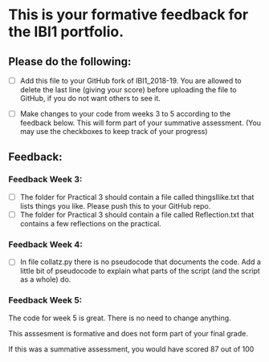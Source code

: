 # This is your formative feedback for the IBI1 portfolio.


## Please do the following:

- [ ] Add this file to your GitHub fork of IBI1_2018-19. You are allowed to delete the last line (giving your score) before uploading the file to GitHub, if you do not want others to see it. 
- [ ] Make changes to your code from weeks 3 to 5 according to the feedback below. This will form part of your summative assessment. (You may use the checkboxes to keep track of your progress) 


## Feedback:

### Feedback Week 3:

- [ ]  The folder for Practical 3 should contain a file called thingsIlike.txt that lists things you like. Please push this to your GitHub repo.
- [ ] The folder for Practical 3 should contain a file called Reflection.txt that contains a few reflections on the practical.

### Feedback Week 4:

- [ ] In file collatz.py there is no pseudocode that documents the code. Add a little bit of pseudocode to explain what parts of the script (and the script as a whole) do. 

### Feedback Week 5:

The code for week 5 is great. There is no need to change anything.




This asssesment is formative and does not form part of your final grade. 

If this was a summative assessment, you would have scored 87 out of 100